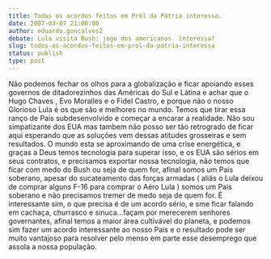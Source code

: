 ```yaml
---
title: Todos os acordos feitos em Pról da Pátria interessa.
date: 2007-03-07 21:00:00
author: eduardo.goncalves2
debate: Lula visita Bush: jogo dos americanos  interessa?
slug: todos-os-acordos-feitos-em-prol-da-patria-interessa
status: publish 
type: post
---
```


Não podemos fechar os olhos para a globalização e ficar apoiando esses governos de ditadorezinhos das Américas do Sul e Látina e achar que o Hugo Chaves , Evo Moralles e o Fidel Castro, e porque não o nosso Glorioso Lula é os que são e melhores no mundo. Temos que tirar essa ranço de Pais subdesenvolvido e começar a encarar a realidade. Não sou simpatizante dos EUA mas tambem não posso ser tão retrogrado de ficar aqui esperando que as soluções vem dessas atitudes grosseiras e sem resultados. O mundo esta se aproximando de uma crise energética, e graças a Deus temos tecnologia para superar isso, e os EUA são sérios em seus contratos, e precisamos exportar nossa tecnologia, não temos que ficar com medo do Bush ou seja de quem for, afinal somos um Pais soberano, apesar do sucateamento das forças armadas ( aliás o Lula deixou de comprar alguns F-16 para comprar o Aéro Lula ) somos um Pais soberano e não precisamos tremer de medo seja de quem for. É interessante sim, o que precisa é de um acordo sério, e sme ficar falando em cachaça, churrasco e sinuca...façam por merecerem senhores governantes, afinal temos a maior área cultivável do planeta, e podemos sim fazer um acordo interessante ao nosso Pais e o resultado pode ser muito vantajoso para resolver pelo menso em parte esse desemprego que assola a nossa população.
